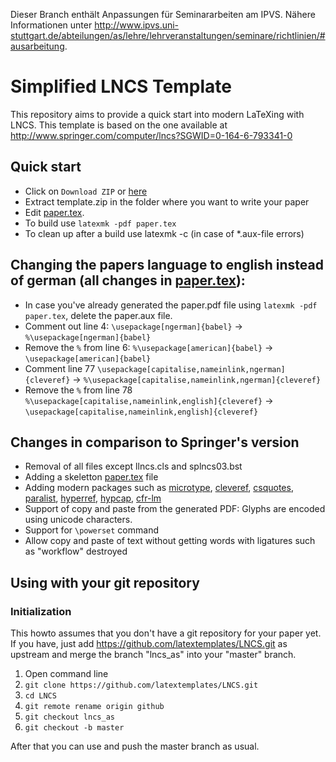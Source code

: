Dieser Branch enthält Anpassungen für Seminararbeiten am IPVS.
Nähere Informationen unter http://www.ipvs.uni-stuttgart.de/abteilungen/as/lehre/lehrveranstaltungen/seminare/richtlinien/#ausarbeitung.

# Simplified LNCS Template

This repository aims to provide a quick start into modern LaTeXing with LNCS.
This template is based on the one available at http://www.springer.com/computer/lncs?SGWID=0-164-6-793341-0

## Quick start

 * Click on `Download ZIP` or [here](https://github.com/latextemplates/LNCS/archive/template.zip)
 * Extract template.zip in the folder where you want to write your paper
 * Edit [paper.tex](paper.tex).
 * To build use `latexmk -pdf paper.tex`
 * To clean up after a build use latexmk -c (in case of *.aux-file errors) 

## Changing the papers language to english instead of german (all changes in [paper.tex](paper.tex)):

 * In case you've already generated the paper.pdf file using `latexmk -pdf paper.tex`, delete the paper.aux file.
 * Comment out line 4:           `\usepackage[ngerman]{babel}` -> `%\usepackage[ngerman]{babel}`
 * Remove the `%` from line 6:   `%\usepackage[american]{babel}` -> `\usepackage[american]{babel}`
 * Comment line 77 `\usepackage[capitalise,nameinlink,ngerman]{cleveref}` -> `%\usepackage[capitalise,nameinlink,ngerman]{cleveref}`
 * Remove the `%` from line 78 `%\usepackage[capitalise,nameinlink,english]{cleveref}` -> `\usepackage[capitalise,nameinlink,english]{cleveref}`

## Changes in comparison to Springer's version

* Removal of all files except llncs.cls and splncs03.bst
* Adding a skeletton [paper.tex](paper.tex) file
* Adding modern packages such as [microtype], [cleveref], [csquotes], [paralist], [hyperref], [hypcap], [cfr-lm]
* Support of copy and paste from the generated PDF: Glyphs are encoded using unicode characters.
* Support for `\powerset` command
* Allow copy and paste of text without getting words with ligatures such as "workflow" destroyed

## Using with your git repository

### Initialization
This howto assumes that you don't have a git repository for your paper yet.
If you have, just add https://github.com/latextemplates/LNCS.git as upstream and merge the branch "lncs_as" into your "master" branch.

1. Open command line
1. `git clone https://github.com/latextemplates/LNCS.git`
1. `cd LNCS`
1. `git remote rename origin github`
1. `git checkout lncs_as`
1. `git checkout -b master`

After that you can use and push the master branch as usual.

  [cfr-lm]: https://www.ctan.org/pkg/cfr-lm
  [cleveref]: https://ctan.org/pkg/cleveref
  [csquotes]: https://www.ctan.org/pkg/csquotes
  [hypcap]: https://www.ctan.org/pkg/hypcap
  [hyperref]: https://ctan.org/pkg/hyperref
  [microtype]: https://ctan.org/pkg/microtype
  [paralist]: https://www.ctan.org/pkg/paralist
